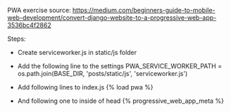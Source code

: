 PWA exercise source: https://medium.com/beginners-guide-to-mobile-web-development/convert-django-website-to-a-progressive-web-app-3536bc4f2862


Steps:
* Create serviceworker.js in static/js folder
* Add the following line to the settings 
PWA_SERVICE_WORKER_PATH = os.path.join(BASE_DIR, 'posts/static/js', 'serviceworker.js')

* Add following lines to index.js
{% load pwa %}
* And following one to inside of head
{% progressive_web_app_meta %}
